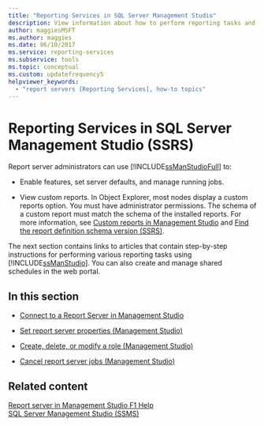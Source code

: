 ```yaml
---
title: "Reporting Services in SQL Server Management Studio"
description: View information about how to perform reporting tasks and how to create and manage shared schedules in the web portal using SQL Server Management Studio.
author: maggiesMSFT
ms.author: maggies
ms.date: 06/10/2017
ms.service: reporting-services
ms.subservice: tools
ms.topic: conceptual
ms.custom: updatefrequency5
helpviewer_keywords:
  - "report servers [Reporting Services], how-to topics"
---
```

# Reporting Services in SQL Server Management Studio (SSRS)
  Report server administrators can use [!INCLUDE[ssManStudioFull](../../includes/ssmanstudiofull-md.md)] to:  
  
-   Enable features, set server defaults, and manage running jobs.  
  
-   View custom reports. In Object Explorer, most nodes display a custom reports option. You must have administrator permissions. The schema of a custom report must match the schema of the installed reports. For more information, see [Custom reports in Management Studio](../../ssms/object/custom-reports-in-management-studio.md) and [Find the report definition schema version &#40;SSRS&#41;](../../reporting-services/reports/find-the-report-definition-schema-version-ssrs.md).  
  
 The next section contains links to articles that contain step-by-step instructions for performing various reporting tasks using [!INCLUDE[ssManStudio](../../includes/ssmanstudio-md.md)]. You can also create and manage shared schedules in the web portal.  
  
## In this section  
  
-   [Connect to a Report Server in Management Studio](../../reporting-services/tools/connect-to-a-report-server-in-management-studio.md)  
  
-   [Set report server properties &#40;Management Studio&#41;](../../reporting-services/tools/set-report-server-properties-management-studio.md)  
  
-   [Create, delete, or modify a role &#40;Management Studio&#41;](../../reporting-services/security/role-definitions-create-delete-or-modify.md)  
  
-   [Cancel report server jobs &#40;Management Studio&#41;](../../reporting-services/tools/cancel-report-server-jobs-management-studio.md)  
  
## Related content  
 [Report server in Management Studio F1 Help](../../reporting-services/tools/report-server-in-management-studio-f1-help.md)   
 [SQL Server Management Studio (SSMS)](../../ssms/sql-server-management-studio-ssms.md)  
  
